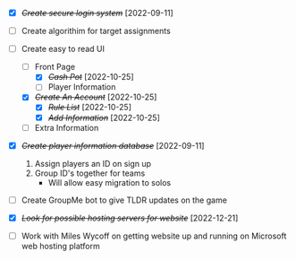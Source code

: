 * [X] ~~*Create secure login system*~~ [2022-09-11]
* [ ] Create algorithim for target assignments
* [ ] Create easy to read UI
    * [ ] Front Page
        * [X] ~~*Cash Pot*~~ [2022-10-25]
        * [ ] Player Information
    * [X] ~~*Create An Account*~~ [2022-10-25]
        * [X] ~~*Rule List*~~ [2022-10-25]
        * [X] ~~*Add Information*~~ [2022-10-25]
    * [ ] Extra Information

* [X] ~~*Create player information database*~~ [2022-09-11]
    1. Assign players an ID on sign up
    2. Group ID's together for teams
        * Will allow easy migration to solos
* [ ] Create GroupMe bot to give TLDR updates on the game
* [X] ~~*Look for possible hosting servers for website*~~ [2022-12-21]
* [ ] Work with Miles Wycoff on getting website up and running on Microsoft web hosting platform


